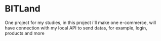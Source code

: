 # BITLand
One project for my studies, in this project i'll make one e-commerce, will have connection with my local API to send datas, for example, login, products and more
